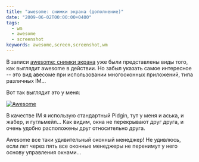 ```yaml
---
title: "awesome: снимки экрана (дополнение)"
date: "2009-06-02T00:00:00+0400"
tags:
  - wm
  - awesome
  - screenshot
keywords: awesome,screen,screenshot,wm
---
```

В записи <a href="/2009/05/23/awesome-snimki-ekrana/">awesome: снимки экрана</a> уже были представлены виды того, как выглядит awesome в действии. Но забыл указать самое интересное -- это вид авесоме при использовании многооконных приложений, типа различных IM...

Вот так выглядит это у меня:

<a href="https://static.juev.org/2009/06/200906021323191280x1024.png"><img src="https://static.juev.org/2009/06/200906021323191280x1024.th.png" border="0" alt="Awesome" /></a>

В качестве IM я использую стандартный Pidgin, тут у меня и аська, и жабер, и гугльмейл... Как видим, окна не перекрывают друг друга, и очень удобно расположены друг относительно друга.

Awesome все таки удивительный оконный менеджер! Не удивлюсь, если лет через пять все оконные менеджеры не перенимут у него основу управления окнами...
